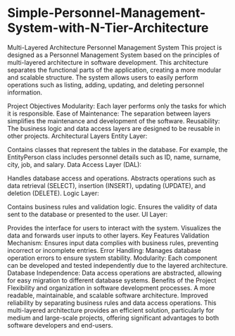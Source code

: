 # Simple-Personnel-Management-System-with-N-Tier-Architecture

Multi-Layered Architecture Personnel Management System
This project is designed as a Personnel Management System based on the principles of multi-layered architecture in software development. This architecture separates the functional parts of the application, creating a more modular and scalable structure. The system allows users to easily perform operations such as listing, adding, updating, and deleting personnel information.

Project Objectives
Modularity: Each layer performs only the tasks for which it is responsible.
Ease of Maintenance: The separation between layers simplifies the maintenance and development of the software.
Reusability: The business logic and data access layers are designed to be reusable in other projects.
Architectural Layers
Entity Layer:

Contains classes that represent the tables in the database.
For example, the EntityPerson class includes personnel details such as ID, name, surname, city, job, and salary.
Data Access Layer (DAL):

Handles database access and operations.
Abstracts operations such as data retrieval (SELECT), insertion (INSERT), updating (UPDATE), and deletion (DELETE).
Logic Layer:

Contains business rules and validation logic.
Ensures the validity of data sent to the database or presented to the user.
UI Layer:

Provides the interface for users to interact with the system.
Visualizes the data and forwards user inputs to other layers.
Key Features
Validation Mechanism: Ensures input data complies with business rules, preventing incorrect or incomplete entries.
Error Handling: Manages database operation errors to ensure system stability.
Modularity: Each component can be developed and tested independently due to the layered architecture.
Database Independence: Data access operations are abstracted, allowing for easy migration to different database systems.
Benefits of the Project
Flexibility and organization in software development processes.
A more readable, maintainable, and scalable software architecture.
Improved reliability by separating business rules and data access operations.
This multi-layered architecture provides an efficient solution, particularly for medium and large-scale projects, offering significant advantages to both software developers and end-users.
